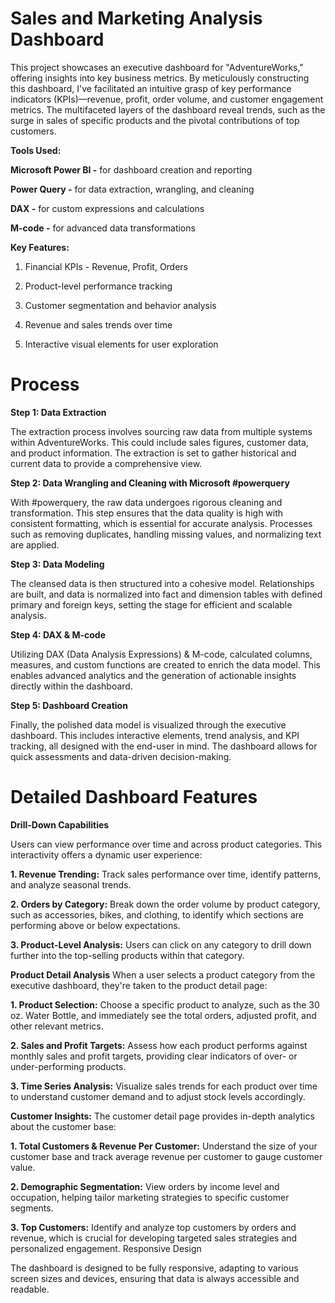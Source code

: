 # Sales and Marketing Analysis Dashboard

This project showcases an executive dashboard for "AdventureWorks," offering insights into key business metrics. By meticulously constructing this dashboard, I've facilitated an intuitive grasp of key performance indicators (KPIs)—revenue, profit, order volume, and customer engagement metrics. The multifaceted layers of the dashboard reveal trends, such as the surge in sales of specific products and the pivotal contributions of top customers.

**Tools Used:**

**Microsoft Power BI -** for dashboard creation and reporting

**Power Query -** for data extraction, wrangling, and cleaning

**DAX -** for custom expressions and calculations

**M-code -** for advanced data transformations

**Key Features:**

1. Financial KPIs - Revenue, Profit, Orders

2. Product-level performance tracking

3. Customer segmentation and behavior analysis

4. Revenue and sales trends over time

5. Interactive visual elements for user exploration

# Process

**Step 1: Data Extraction**

The extraction process involves sourcing raw data from multiple systems within AdventureWorks. This could include sales figures, customer data, and product information. The extraction is set to gather historical and current data to provide a comprehensive view.

**Step 2: Data Wrangling and Cleaning with Microsoft #powerquery**

With #powerquery, the raw data undergoes rigorous cleaning and transformation. This step ensures that the data quality is high with consistent formatting, which is essential for accurate analysis. Processes such as removing duplicates, handling missing values, and normalizing text are applied.

**Step 3: Data Modeling**

The cleansed data is then structured into a cohesive model. Relationships are built, and data is normalized into fact and dimension tables with defined primary and foreign keys, setting the stage for efficient and scalable analysis.

**Step 4: DAX & M-code**

Utilizing DAX (Data Analysis Expressions) & M-code, calculated columns, measures, and custom functions are created to enrich the data model. This enables advanced analytics and the generation of actionable insights directly within the dashboard.

**Step 5: Dashboard Creation**

Finally, the polished data model is visualized through the executive dashboard. This includes interactive elements, trend analysis, and KPI tracking, all designed with the end-user in mind. The dashboard allows for quick assessments and data-driven decision-making.

# Detailed Dashboard Features

**Drill-Down Capabilities**  

Users can view performance over time and across product categories. This interactivity offers a dynamic user experience:

**1. Revenue Trending:**
   Track sales performance over time, identify patterns, and analyze seasonal trends.
   
**2. Orders by Category:**
   Break down the order volume by product category, such as accessories, bikes, and clothing, to identify which sections are performing above or below expectations.

**3. Product-Level Analysis:** 
  Users can click on any category to drill down further into the top-selling products within that category.

**Product Detail Analysis**
   When a user selects a product category from the executive dashboard, they're taken to the product detail page:

**1. Product Selection:** 
   Choose a specific product to analyze, such as the 30 oz. Water Bottle, and immediately see the total orders, adjusted profit, and other relevant metrics.

**2. Sales and Profit Targets:** 
   Assess how each product performs against monthly sales and profit targets, providing clear indicators of over- or under-performing products.

**3. Time Series Analysis:** 
   Visualize sales trends for each product over time to understand customer demand and to adjust stock levels accordingly.


**Customer Insights:**
   The customer detail page provides in-depth analytics about the customer base:

**1. Total Customers & Revenue Per Customer:** 
   Understand the size of your customer base and track average revenue per customer to gauge customer value.
   
**2. Demographic Segmentation:** 
   View orders by income level and occupation, helping tailor marketing strategies to specific customer segments.
   
**3. Top Customers:** 
   Identify and analyze top customers by orders and revenue, which is crucial for developing targeted sales strategies and personalized engagement.
Responsive Design

The dashboard is designed to be fully responsive, adapting to various screen sizes and devices, ensuring that data is always accessible and readable.
